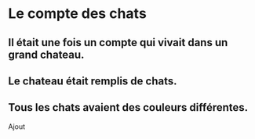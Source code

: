 # Le compte des chats

## Il était une fois un compte qui vivait dans un grand chateau.

## Le chateau était remplis de chats.

## Tous les chats avaient des couleurs différentes.

Ajout
